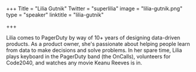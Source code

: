+++
Title = "Lilia Gutnik"
Twitter = "superlilia"
image = "lilia-gutnik.png"
type = "speaker"
linktitle = "lilia-gutnik"

+++

Lilia comes to PagerDuty by way of 10+ years of designing data-driven products. As a product owner, she's passionate about helping people learn from data to make decisions and solve problems. In her spare time, Lilia plays keyboard in the PagerDuty band (the OnCalls), volunteers for Code2040, and watches any movie Keanu Reeves is in.
